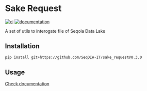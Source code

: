 # Sake Request

[![ci](https://github.com/SeqOIA-IT/sake_request/workflows/ci/badge.svg)](https://github.com/SeqOIA-IT/sake_request/actions?query=workflow%3Aci)
[![documentation](https://img.shields.io/badge/docs-mkdocs-708FCC.svg?style=flat)](https://SeqOIA-IT.github.io/sake_request/)

A set of utils to interogate file of Seqoia Data Lake

## Installation

```bash
pip install git+https://github.com/SeqOIA-IT/sake_request@0.3.0
```

## Usage

[Check documentation](https://seqoia-it.github.io/sake_request/usage/)
